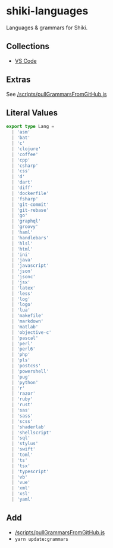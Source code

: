# shiki-languages

Languages & grammars for Shiki.

## Collections

- [VS Code](https://github.com/microsoft/vscode)

## Extras

See [/scripts/pullGrammarsFromGitHub.js](/scripts/pullGrammarsFromGitHub.js)

## Literal Values

```ts
export type Lang =
  | 'asm'
  | 'bat'
  | 'c'
  | 'clojure'
  | 'coffee'
  | 'cpp'
  | 'csharp'
  | 'css'
  | 'd'
  | 'dart'
  | 'diff'
  | 'dockerfile'
  | 'fsharp'
  | 'git-commit'
  | 'git-rebase'
  | 'go'
  | 'graphql'
  | 'groovy'
  | 'haml'
  | 'handlebars'
  | 'hlsl'
  | 'html'
  | 'ini'
  | 'java'
  | 'javascript'
  | 'json'
  | 'jsonc'
  | 'jsx'
  | 'latex'
  | 'less'
  | 'log'
  | 'logo'
  | 'lua'
  | 'makefile'
  | 'markdown'
  | 'matlab'
  | 'objective-c'
  | 'pascal'
  | 'perl'
  | 'perl6'
  | 'php'
  | 'pls'
  | 'postcss'
  | 'powershell'
  | 'pug'
  | 'python'
  | 'r'
  | 'razor'
  | 'ruby'
  | 'rust'
  | 'sas'
  | 'sass'
  | 'scss'
  | 'shaderlab'
  | 'shellscript'
  | 'sql'
  | 'stylus'
  | 'swift'
  | 'toml'
  | 'ts'
  | 'tsx'
  | 'typescript'
  | 'vb'
  | 'vue'
  | 'xml'
  | 'xsl'
  | 'yaml'
```

## Add

- [/scripts/pullGrammarsFromGitHub.js](/scripts/pullGrammarsFromGitHub.js)
- `yarn update:grammars`